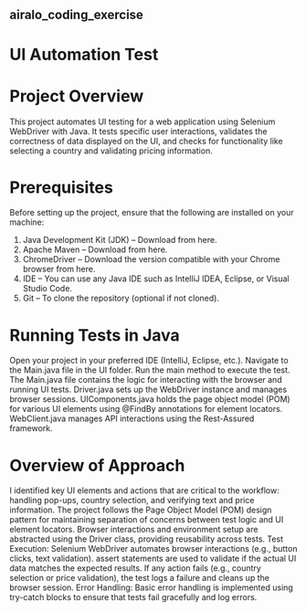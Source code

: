 ## airalo_coding_exercise
# UI Automation Test 
 # Project Overview
This project automates UI testing for a web application using Selenium WebDriver with Java. It tests specific user interactions, validates the correctness of data displayed on the UI, and checks for functionality like selecting a country and validating pricing information.
 # Prerequisites
Before setting up the project, ensure that the following are installed on your machine:
1) Java Development Kit (JDK) – Download from here.
2) Apache Maven – Download from here.
3) ChromeDriver – Download the version compatible with your Chrome browser from here.
4) IDE – You can use any Java IDE such as IntelliJ IDEA, Eclipse, or Visual Studio Code.
5) Git – To clone the repository (optional if not cloned).
# Running Tests in Java
Open your project in your preferred IDE (IntelliJ, Eclipse, etc.).
Navigate to the Main.java file in the UI folder.
Run the main method to execute the test.
The Main.java file contains the logic for interacting with the browser and running UI tests.
Driver.java sets up the WebDriver instance and manages browser sessions.
UIComponents.java holds the page object model (POM) for various UI elements using @FindBy annotations for element locators.
WebClient.java manages API interactions using the Rest-Assured framework.

# Overview of Approach
I identified key UI elements and actions that are critical to the workflow: handling pop-ups, country selection, and verifying text and price information.
The project follows the Page Object Model (POM) design pattern for maintaining separation of concerns between test logic and UI element locators.
Browser interactions and environment setup are abstracted using the Driver class, providing reusability across tests.
Test Execution:
Selenium WebDriver automates browser interactions (e.g., button clicks, text validation).
assert statements are used to validate if the actual UI data matches the expected results.
If any action fails (e.g., country selection or price validation), the test logs a failure and cleans up the browser session.
Error Handling:
Basic error handling is implemented using try-catch blocks to ensure that tests fail gracefully and log errors.

